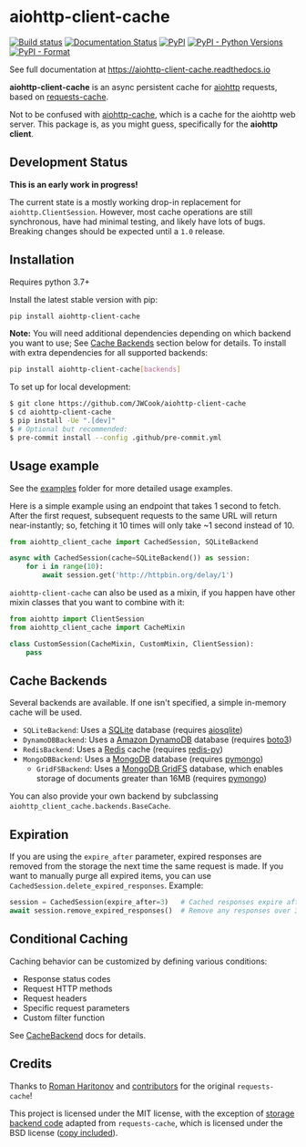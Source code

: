 # aiohttp-client-cache

[![Build status](https://github.com/JWCook/aiohttp-client-cache/workflows/Build/badge.svg)](https://github.com/JWCook/aiohttp-client-cache/actions)
[![Documentation Status](https://img.shields.io/readthedocs/aiohttp-client-cache/stable?label=docs)](https://aiohttp-client-cache.readthedocs.io/en/latest/)
[![PyPI](https://img.shields.io/pypi/v/aiohttp-client-cache?color=blue)](https://pypi.org/project/aiohttp-client-cache)
[![PyPI - Python Versions](https://img.shields.io/pypi/pyversions/aiohttp-client-cache)](https://pypi.org/project/aiohttp-client-cache)
[![PyPI - Format](https://img.shields.io/pypi/format/aiohttp-client-cache?color=blue)](https://pypi.org/project/aiohttp-client-cache)
<!--- [![Coverage Status](https://coveralls.io/repos/github/JWCook/aiohttp-client-cache/badge.svg?branch=master)](https://coveralls.io/github/JWCook/aiohttp-client-cache?branch=master) --->

See full documentation at https://aiohttp-client-cache.readthedocs.io

**aiohttp-client-cache** is an async persistent cache for [aiohttp](https://docs.aiohttp.org)
requests, based on [requests-cache](https://github.com/reclosedev/requests-cache).

Not to be confused with [aiohttp-cache](https://github.com/cr0hn/aiohttp-cache), which is a cache
for the aiohttp web server. This package is, as you might guess, specifically for the **aiohttp client**.

## Development Status
**This is an early work in progress!**

The current state is a mostly working drop-in replacement for `aiohttp.ClientSession`.
However, most cache operations are still synchronous, have had minimal testing, and likely have lots of bugs.
Breaking changes should be expected until a `1.0` release.

## Installation
Requires python 3.7+

Install the latest stable version with pip:
```bash
pip install aiohttp-client-cache
```

**Note:** You will need additional dependencies depending on which backend you want to use; See
[Cache Backends](#cache-backends) section below for details.
To install with extra dependencies for all supported backends:
```bash
pip install aiohttp-client-cache[backends]
```

To set up for local development:

```bash
$ git clone https://github.com/JWCook/aiohttp-client-cache
$ cd aiohttp-client-cache
$ pip install -Ue ".[dev]"
$ # Optional but recommended:
$ pre-commit install --config .github/pre-commit.yml
```

## Usage example
See the [examples](https://github.com/JWCook/aiohttp-client-cache/blob/master/examples)
folder for more detailed usage examples.

Here is a simple example using an endpoint that takes 1 second to fetch.
After the first request, subsequent requests to the same URL will return near-instantly; so,
fetching it 10 times will only take ~1 second instead of 10.
```python
from aiohttp_client_cache import CachedSession, SQLiteBackend

async with CachedSession(cache=SQLiteBackend()) as session:
    for i in range(10):
        await session.get('http://httpbin.org/delay/1')
```

`aiohttp-client-cache` can also be used as a mixin, if you happen have other mixin classes that you
want to combine with it:
```python
from aiohttp import ClientSession
from aiohttp_client_cache import CacheMixin

class CustomSession(CacheMixin, CustomMixin, ClientSession):
    pass
```

## Cache Backends
Several backends are available. If one isn't specified, a simple in-memory cache will be used.

* `SQLiteBackend`: Uses a [SQLite](https://www.sqlite.org) database
  (requires [aiosqlite](https://github.com/omnilib/aiosqlite))
* `DynamoDBBackend`: Uses a [Amazon DynamoDB](https://aws.amazon.com/dynamodb/) database
  (requires [boto3](https://github.com/boto/boto3))
* `RedisBackend`: Uses a [Redis](https://redis.io/) cache
  (requires [redis-py](https://github.com/andymccurdy/redis-py))
* `MongoDBBackend`: Uses a [MongoDB](https://www.mongodb.com/) database
  (requires [pymongo](https://pymongo.readthedocs.io/en/stable/))
    * `GridFSBackend`: Uses a [MongoDB GridFS](https://docs.mongodb.com/manual/core/gridfs/) database,
      which enables storage of documents greater than 16MB
      (requires [pymongo](https://pymongo.readthedocs.io/en/stable/))

You can also provide your own backend by subclassing `aiohttp_client_cache.backends.BaseCache`.

## Expiration
If you are using the `expire_after` parameter, expired responses are removed from the storage the
next time the same request is made. If you want to manually purge all expired items, you can use
`CachedSession.delete_expired_responses`. Example:

```python
session = CachedSession(expire_after=3)   # Cached responses expire after 3 hours
await session.remove_expired_responses()  # Remove any responses over 3 hours old
```

## Conditional Caching
Caching behavior can be customized by defining various conditions:
* Response status codes
* Request HTTP methods
* Request headers
* Specific request parameters
* Custom filter function

See [CacheBackend](https://aiohttp-client-cache.readthedocs.io/en/latest/modules/aiohttp_client_cache.backends.base.html#aiohttp_client_cache.backends.base.CacheBackend)
docs for details.

## Credits
Thanks to [Roman Haritonov](https://github.com/reclosedev) and
[contributors](https://github.com/reclosedev/requests-cache/blob/master/CONTRIBUTORS.rst)
for the original `requests-cache`!

This project is licensed under the MIT license, with the exception of
[storage backend code](https://github.com/reclosedev/requests-cache/tree/master/requests_cache/backends/storage)
adapted from `requests-cache`, which is licensed under the BSD license
([copy included](https://github.com/JWCook/aiohttp-client-cache/blob/master/requests_cache.md)).
